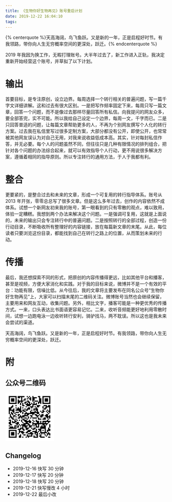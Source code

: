 ```yaml
---
title: 《生物你好生物再见》账号重启计划
date: 2019-12-22 16:04:10
tags:
---
```


{% centerquote %}天高海阔，鸟飞鱼跃。又是新的一年，正是启程好时节。有我领路，带你向人生无穷概率空间的更深处，跃迁。{% endcenterquote %}

2019 年我因为换工作，无暇打理账号。大半年过去了，新工作进入正轨，我决定重新开始经营这个账号，并草拟了以下计划。

# 输出

首要目标，是专注原创，设立边界。每周选择一个转行相关的普遍问题，写一篇千字文详细讲解。这和过去有很大区别。一是把写作频率固定下来，每周只写一篇文章，回答一个问题，而不是像过去那样尽量回答所有私信。向我提问的网友众多，要全部答完，实不可能。所以我给自己设定一个边界，每周一文，千字而已。二是只回答普适的问题，让每篇文章帮助更多的人，不再为个别网友撰写个人化的转行方案。过去我在私信里写过很多定制方案，大部分都没有公开，即使公开，也常常被其他网友误认为对自己无用，对我来说收益低成本高。其实，针对每封私信作答，并无必要。每个人的问题虽然不同，但往往只是几种有限情况的排列组合，把针对各个问题的办法综合起来，就可以有效指导个人行动，更不用说很多解决方案，遵循着相同的指导原则。所以专注转行的通用方法，于人于我都有利。

# 整合

更要紧的，是整合过去和未来的文章，形成一个可复用的转行指导体系。账号从 2013 年开张，零零总总写了很多文章。但是这么多年过去，创作的内容依然不成体系。试想一个新网友初来我的账号，第一眼看到的只有零散的观点，难以致用，体验一定糟糕。我想到两个办法来解决这个问题。一是强调可复用，这就是上面说的，未来的输出只会专注转行中的普遍问题。二是按照转行的全部过程，创造一份行动目录，不断吸收所有整理好的内容链接，放在每篇新文章的末尾。从此，每位读者只要浏览这份目录，都能找到自己在转行之路上的位置，从而策划未来的行动。

# 传播

最后，我还想探索不同的形式，把原创的内容传播得更远，比如其他平台和播客，甚至是视频，方便大家消化和实践。对于我的目标来说，微博并不是一个有效的平台：功能有限，信噪比低。从今往后，我的文章将主要发布在同名公众号“生物你好生物再见”上，大家可以扫描末尾的二维码关注。微博账号当然也会继续保留，主要用来和网友互动，收集问题。另外，相比文字，播客可能是一种更优秀的传播方式。一来，口头表达比书面语更容易记忆。二来，收听音频能更好地利用零散时间，试想一边跑电泳一边收听转行安利，骑驴找马，两不耽误。所以这也是我未来会尝试的渠道。

天高海阔，鸟飞鱼跃。又是新的一年，正是启程好时节。有我领路，带你向人生无穷概率空间的更深处，跃迁。

# 附
## 公众号二维码

<img src="/images/biobyelogy-qrcode.bmp" width="30%">

## Changelog
- 2019-12-16 快写 30 分钟
- 2019-12-17 快写 20 分钟
- 2019-12-18 快写 20 分钟
- 2019-12-21 快写慢改 4 小时
- 2019-12-22 最后小改
